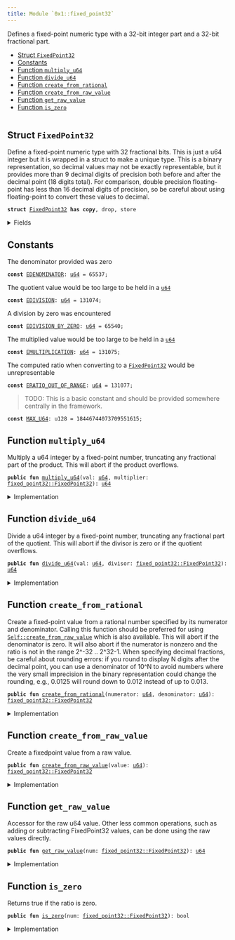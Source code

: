 ```yaml
---
title: Module `0x1::fixed_point32`
---
```


Defines a fixed-point numeric type with a 32-bit integer part and
a 32-bit fractional part.


-  [Struct `FixedPoint32`](#0x1_fixed_point32_FixedPoint32)
-  [Constants](#@Constants_0)
-  [Function `multiply_u64`](#0x1_fixed_point32_multiply_u64)
-  [Function `divide_u64`](#0x1_fixed_point32_divide_u64)
-  [Function `create_from_rational`](#0x1_fixed_point32_create_from_rational)
-  [Function `create_from_raw_value`](#0x1_fixed_point32_create_from_raw_value)
-  [Function `get_raw_value`](#0x1_fixed_point32_get_raw_value)
-  [Function `is_zero`](#0x1_fixed_point32_is_zero)


<pre><code></code></pre>



<a name="0x1_fixed_point32_FixedPoint32"></a>

## Struct `FixedPoint32`

Define a fixed-point numeric type with 32 fractional bits.
This is just a u64 integer but it is wrapped in a struct to
make a unique type. This is a binary representation, so decimal
values may not be exactly representable, but it provides more
than 9 decimal digits of precision both before and after the
decimal point (18 digits total). For comparison, double precision
floating-point has less than 16 decimal digits of precision, so
be careful about using floating-point to convert these values to
decimal.


<pre><code><b>struct</b> <a href="../move-stdlib/fixed_point32.md#0x1_fixed_point32_FixedPoint32">FixedPoint32</a> <b>has</b> <b>copy</b>, drop, store
</code></pre>



<details>
<summary>Fields</summary>


<dl>
<dt>
<code>value: <a href="../move-stdlib/u64.md#0x1_u64">u64</a></code>
</dt>
<dd>

</dd>
</dl>


</details>

<a name="@Constants_0"></a>

## Constants


<a name="0x1_fixed_point32_EDENOMINATOR"></a>

The denominator provided was zero


<pre><code><b>const</b> <a href="../move-stdlib/fixed_point32.md#0x1_fixed_point32_EDENOMINATOR">EDENOMINATOR</a>: <a href="../move-stdlib/u64.md#0x1_u64">u64</a> = 65537;
</code></pre>



<a name="0x1_fixed_point32_EDIVISION"></a>

The quotient value would be too large to be held in a <code><a href="../move-stdlib/u64.md#0x1_u64">u64</a></code>


<pre><code><b>const</b> <a href="../move-stdlib/fixed_point32.md#0x1_fixed_point32_EDIVISION">EDIVISION</a>: <a href="../move-stdlib/u64.md#0x1_u64">u64</a> = 131074;
</code></pre>



<a name="0x1_fixed_point32_EDIVISION_BY_ZERO"></a>

A division by zero was encountered


<pre><code><b>const</b> <a href="../move-stdlib/fixed_point32.md#0x1_fixed_point32_EDIVISION_BY_ZERO">EDIVISION_BY_ZERO</a>: <a href="../move-stdlib/u64.md#0x1_u64">u64</a> = 65540;
</code></pre>



<a name="0x1_fixed_point32_EMULTIPLICATION"></a>

The multiplied value would be too large to be held in a <code><a href="../move-stdlib/u64.md#0x1_u64">u64</a></code>


<pre><code><b>const</b> <a href="../move-stdlib/fixed_point32.md#0x1_fixed_point32_EMULTIPLICATION">EMULTIPLICATION</a>: <a href="../move-stdlib/u64.md#0x1_u64">u64</a> = 131075;
</code></pre>



<a name="0x1_fixed_point32_ERATIO_OUT_OF_RANGE"></a>

The computed ratio when converting to a <code><a href="../move-stdlib/fixed_point32.md#0x1_fixed_point32_FixedPoint32">FixedPoint32</a></code> would be unrepresentable


<pre><code><b>const</b> <a href="../move-stdlib/fixed_point32.md#0x1_fixed_point32_ERATIO_OUT_OF_RANGE">ERATIO_OUT_OF_RANGE</a>: <a href="../move-stdlib/u64.md#0x1_u64">u64</a> = 131077;
</code></pre>



<a name="0x1_fixed_point32_MAX_U64"></a>

> TODO: This is a basic constant and should be provided somewhere centrally in the framework.


<pre><code><b>const</b> <a href="../move-stdlib/fixed_point32.md#0x1_fixed_point32_MAX_U64">MAX_U64</a>: u128 = 18446744073709551615;
</code></pre>



<a name="0x1_fixed_point32_multiply_u64"></a>

## Function `multiply_u64`

Multiply a u64 integer by a fixed-point number, truncating any
fractional part of the product. This will abort if the product
overflows.


<pre><code><b>public</b> <b>fun</b> <a href="../move-stdlib/fixed_point32.md#0x1_fixed_point32_multiply_u64">multiply_u64</a>(val: <a href="../move-stdlib/u64.md#0x1_u64">u64</a>, multiplier: <a href="../move-stdlib/fixed_point32.md#0x1_fixed_point32_FixedPoint32">fixed_point32::FixedPoint32</a>): <a href="../move-stdlib/u64.md#0x1_u64">u64</a>
</code></pre>



<details>
<summary>Implementation</summary>


<pre><code><b>public</b> <b>fun</b> <a href="../move-stdlib/fixed_point32.md#0x1_fixed_point32_multiply_u64">multiply_u64</a>(val: <a href="../move-stdlib/u64.md#0x1_u64">u64</a>, multiplier: <a href="../move-stdlib/fixed_point32.md#0x1_fixed_point32_FixedPoint32">FixedPoint32</a>): <a href="../move-stdlib/u64.md#0x1_u64">u64</a> {
    // The product of two 64 bit values <b>has</b> 128 bits, so perform the
    // multiplication <b>with</b> u128 <a href="../iota-framework/types.md#0x2_types">types</a> and keep the full 128 bit product
    // <b>to</b> avoid losing accuracy.
    <b>let</b> unscaled_product = val <b>as</b> u128 * (multiplier.value <b>as</b> u128);
    // The unscaled product <b>has</b> 32 fractional bits (from the multiplier)
    // so rescale it by shifting away the low bits.
    <b>let</b> product = unscaled_product &gt;&gt; 32;
    // Check whether the value is too large.
    <b>assert</b>!(product &lt;= <a href="../move-stdlib/fixed_point32.md#0x1_fixed_point32_MAX_U64">MAX_U64</a>, <a href="../move-stdlib/fixed_point32.md#0x1_fixed_point32_EMULTIPLICATION">EMULTIPLICATION</a>);
    product <b>as</b> <a href="../move-stdlib/u64.md#0x1_u64">u64</a>
}
</code></pre>



</details>

<a name="0x1_fixed_point32_divide_u64"></a>

## Function `divide_u64`

Divide a u64 integer by a fixed-point number, truncating any
fractional part of the quotient. This will abort if the divisor
is zero or if the quotient overflows.


<pre><code><b>public</b> <b>fun</b> <a href="../move-stdlib/fixed_point32.md#0x1_fixed_point32_divide_u64">divide_u64</a>(val: <a href="../move-stdlib/u64.md#0x1_u64">u64</a>, divisor: <a href="../move-stdlib/fixed_point32.md#0x1_fixed_point32_FixedPoint32">fixed_point32::FixedPoint32</a>): <a href="../move-stdlib/u64.md#0x1_u64">u64</a>
</code></pre>



<details>
<summary>Implementation</summary>


<pre><code><b>public</b> <b>fun</b> <a href="../move-stdlib/fixed_point32.md#0x1_fixed_point32_divide_u64">divide_u64</a>(val: <a href="../move-stdlib/u64.md#0x1_u64">u64</a>, divisor: <a href="../move-stdlib/fixed_point32.md#0x1_fixed_point32_FixedPoint32">FixedPoint32</a>): <a href="../move-stdlib/u64.md#0x1_u64">u64</a> {
    // Check for division by zero.
    <b>assert</b>!(divisor.value != 0, <a href="../move-stdlib/fixed_point32.md#0x1_fixed_point32_EDIVISION_BY_ZERO">EDIVISION_BY_ZERO</a>);
    // First convert <b>to</b> 128 bits and then shift left <b>to</b>
    // add 32 fractional zero bits <b>to</b> the dividend.
    <b>let</b> scaled_value = val <b>as</b> u128 &lt;&lt; 32;
    <b>let</b> quotient = scaled_value / (divisor.value <b>as</b> u128);
    // Check whether the value is too large.
    <b>assert</b>!(quotient &lt;= <a href="../move-stdlib/fixed_point32.md#0x1_fixed_point32_MAX_U64">MAX_U64</a>, <a href="../move-stdlib/fixed_point32.md#0x1_fixed_point32_EDIVISION">EDIVISION</a>);
    // the value may be too large, which will cause the cast <b>to</b> fail
    // <b>with</b> an arithmetic error.
    quotient <b>as</b> <a href="../move-stdlib/u64.md#0x1_u64">u64</a>
}
</code></pre>



</details>

<a name="0x1_fixed_point32_create_from_rational"></a>

## Function `create_from_rational`

Create a fixed-point value from a rational number specified by its
numerator and denominator. Calling this function should be preferred
for using <code><a href="../move-stdlib/fixed_point32.md#0x1_fixed_point32_create_from_raw_value">Self::create_from_raw_value</a></code> which is also available.
This will abort if the denominator is zero. It will also
abort if the numerator is nonzero and the ratio is not in the range
2^-32 .. 2^32-1. When specifying decimal fractions, be careful about
rounding errors: if you round to display N digits after the decimal
point, you can use a denominator of 10^N to avoid numbers where the
very small imprecision in the binary representation could change the
rounding, e.g., 0.0125 will round down to 0.012 instead of up to 0.013.


<pre><code><b>public</b> <b>fun</b> <a href="../move-stdlib/fixed_point32.md#0x1_fixed_point32_create_from_rational">create_from_rational</a>(numerator: <a href="../move-stdlib/u64.md#0x1_u64">u64</a>, denominator: <a href="../move-stdlib/u64.md#0x1_u64">u64</a>): <a href="../move-stdlib/fixed_point32.md#0x1_fixed_point32_FixedPoint32">fixed_point32::FixedPoint32</a>
</code></pre>



<details>
<summary>Implementation</summary>


<pre><code><b>public</b> <b>fun</b> <a href="../move-stdlib/fixed_point32.md#0x1_fixed_point32_create_from_rational">create_from_rational</a>(numerator: <a href="../move-stdlib/u64.md#0x1_u64">u64</a>, denominator: <a href="../move-stdlib/u64.md#0x1_u64">u64</a>): <a href="../move-stdlib/fixed_point32.md#0x1_fixed_point32_FixedPoint32">FixedPoint32</a> {
    // If the denominator is zero, this will <b>abort</b>.
    // Scale the numerator <b>to</b> have 64 fractional bits and the denominator
    // <b>to</b> have 32 fractional bits, so that the quotient will have 32
    // fractional bits.
    <b>let</b> scaled_numerator = numerator <b>as</b> u128 &lt;&lt; 64;
    <b>let</b> scaled_denominator = denominator <b>as</b> u128 &lt;&lt; 32;
    <b>assert</b>!(scaled_denominator != 0, <a href="../move-stdlib/fixed_point32.md#0x1_fixed_point32_EDENOMINATOR">EDENOMINATOR</a>);
    <b>let</b> quotient = scaled_numerator / scaled_denominator;
    <b>assert</b>!(quotient != 0 || numerator == 0, <a href="../move-stdlib/fixed_point32.md#0x1_fixed_point32_ERATIO_OUT_OF_RANGE">ERATIO_OUT_OF_RANGE</a>);
    // Return the quotient <b>as</b> a fixed-point number. We first need <b>to</b> check whether the cast
    // can succeed.
    <b>assert</b>!(quotient &lt;= <a href="../move-stdlib/fixed_point32.md#0x1_fixed_point32_MAX_U64">MAX_U64</a>, <a href="../move-stdlib/fixed_point32.md#0x1_fixed_point32_ERATIO_OUT_OF_RANGE">ERATIO_OUT_OF_RANGE</a>);
    <a href="../move-stdlib/fixed_point32.md#0x1_fixed_point32_FixedPoint32">FixedPoint32</a> { value: quotient <b>as</b> <a href="../move-stdlib/u64.md#0x1_u64">u64</a> }
}
</code></pre>



</details>

<a name="0x1_fixed_point32_create_from_raw_value"></a>

## Function `create_from_raw_value`

Create a fixedpoint value from a raw value.


<pre><code><b>public</b> <b>fun</b> <a href="../move-stdlib/fixed_point32.md#0x1_fixed_point32_create_from_raw_value">create_from_raw_value</a>(value: <a href="../move-stdlib/u64.md#0x1_u64">u64</a>): <a href="../move-stdlib/fixed_point32.md#0x1_fixed_point32_FixedPoint32">fixed_point32::FixedPoint32</a>
</code></pre>



<details>
<summary>Implementation</summary>


<pre><code><b>public</b> <b>fun</b> <a href="../move-stdlib/fixed_point32.md#0x1_fixed_point32_create_from_raw_value">create_from_raw_value</a>(value: <a href="../move-stdlib/u64.md#0x1_u64">u64</a>): <a href="../move-stdlib/fixed_point32.md#0x1_fixed_point32_FixedPoint32">FixedPoint32</a> {
    <a href="../move-stdlib/fixed_point32.md#0x1_fixed_point32_FixedPoint32">FixedPoint32</a> { value }
}
</code></pre>



</details>

<a name="0x1_fixed_point32_get_raw_value"></a>

## Function `get_raw_value`

Accessor for the raw u64 value. Other less common operations, such as
adding or subtracting FixedPoint32 values, can be done using the raw
values directly.


<pre><code><b>public</b> <b>fun</b> <a href="../move-stdlib/fixed_point32.md#0x1_fixed_point32_get_raw_value">get_raw_value</a>(num: <a href="../move-stdlib/fixed_point32.md#0x1_fixed_point32_FixedPoint32">fixed_point32::FixedPoint32</a>): <a href="../move-stdlib/u64.md#0x1_u64">u64</a>
</code></pre>



<details>
<summary>Implementation</summary>


<pre><code><b>public</b> <b>fun</b> <a href="../move-stdlib/fixed_point32.md#0x1_fixed_point32_get_raw_value">get_raw_value</a>(num: <a href="../move-stdlib/fixed_point32.md#0x1_fixed_point32_FixedPoint32">FixedPoint32</a>): <a href="../move-stdlib/u64.md#0x1_u64">u64</a> {
    num.value
}
</code></pre>



</details>

<a name="0x1_fixed_point32_is_zero"></a>

## Function `is_zero`

Returns true if the ratio is zero.


<pre><code><b>public</b> <b>fun</b> <a href="../move-stdlib/fixed_point32.md#0x1_fixed_point32_is_zero">is_zero</a>(num: <a href="../move-stdlib/fixed_point32.md#0x1_fixed_point32_FixedPoint32">fixed_point32::FixedPoint32</a>): bool
</code></pre>



<details>
<summary>Implementation</summary>


<pre><code><b>public</b> <b>fun</b> <a href="../move-stdlib/fixed_point32.md#0x1_fixed_point32_is_zero">is_zero</a>(num: <a href="../move-stdlib/fixed_point32.md#0x1_fixed_point32_FixedPoint32">FixedPoint32</a>): bool {
    num.value == 0
}
</code></pre>



</details>
